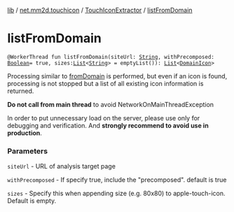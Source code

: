 [lib](../../index.md) / [net.mm2d.touchicon](../index.md) / [TouchIconExtractor](index.md) / [listFromDomain](./list-from-domain.md)

# listFromDomain

`@WorkerThread fun listFromDomain(siteUrl: `[`String`](https://kotlinlang.org/api/latest/jvm/stdlib/kotlin/-string/index.html)`, withPrecomposed: `[`Boolean`](https://kotlinlang.org/api/latest/jvm/stdlib/kotlin/-boolean/index.html)` = true, sizes: `[`List`](https://kotlinlang.org/api/latest/jvm/stdlib/kotlin.collections/-list/index.html)`<`[`String`](https://kotlinlang.org/api/latest/jvm/stdlib/kotlin/-string/index.html)`> = emptyList()): `[`List`](https://kotlinlang.org/api/latest/jvm/stdlib/kotlin.collections/-list/index.html)`<`[`DomainIcon`](../-domain-icon/index.md)`>`

Processing similar to [fromDomain](from-domain.md) is performed, but even if an icon is found,
processing is not stopped but a list of all existing icon information is returned.

**Do not call from main thread** to avoid NetworkOnMainThreadException

In order to put unnecessary load on the server,
please use only for debugging and verification.
And **strongly recommend to avoid use in production**.

### Parameters

`siteUrl` - URL of analysis target page

`withPrecomposed` - If specify true, include the "precomposed". default is true

`sizes` - Specify this when appending size (e.g. 80x80) to apple-touch-icon. Default is empty.